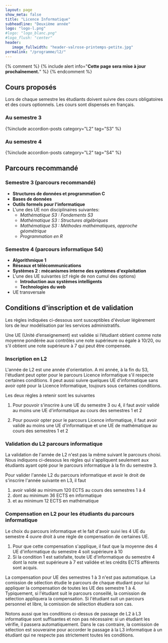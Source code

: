 ```yaml
---
layout: page
show_meta: false
title: "Licence Informatique"
subheadline: "Deuxième année"
logo: "logo-l.png"
#logo: "logo_blanc.png"
#logo_flush: "center"
header:
   image_fullwidth: "header-valrose-printemps-petite.jpg"
permalink: "/programme/l2/"
---
```


{% comment %}
{% include alert info="<b>Cette page sera mise à jour prochaînement.</b>" %}
{% endcomment %}

## Cours proposés ##

Lors de chaque semestre les étudiants doivent suivre des cours obligatoires et des cours optionnels.
Les cours sont dispensés en français.


### Au semestre 3 ###
{%include accordion-posts category="L2" tag="S3" %}

### Au semestre 4 ###
{%include accordion-posts category="L2" tag="S4" %}


## Parcours recommandé

### Semestre 3 (parcours recommandé)
- **Structures de données et programmation C**
- **Bases de données**
- **Outils formels pour l'informatique**
- L'une des UE non disciplinaires suivantes:
  - *Mathématique S3 : Fondements S3*
  - *Mathématique S3 : Structures algébriques*
  - *Mathématique S3 : Méthodes mathématiques, approche géométrique*
  - *Programmation en R*

### Semestre 4 (parcours informatique S4)
- **Algorithmique 1**
- **Réseaux et télécommunications**
- **Systèmes 2 : mécanismes interne des systèmes d'exploitation**
- L'une des UE suivantes (cf règle de non cumul des options)
  - **Introduction aux systèmes intelligents**
  - **Technologies du web**
- UE transversale


## Conditions d'inscription et de validation

Les règles indiquées ci-dessous sont susceptibles d'évoluer légèrement lors de leur modélisation par les services administratifs.

Une UE (Unité d’enseignement) est validée si l’étudiant obtient comme note moyenne pondérée aux contrôles une note supérieure ou égale à 10/20, ou s'il obtient une note supérieure à 7 qui peut être compensée.

### Inscription en L2

L'année de L2 est une année d'orientation. A mi année, à la fin du S3, l'étudiant peut opter pour le parcours Licence informatique s'il respecte certaines
conditions. Il peut aussi suivre quelques UE d'informatique sans avoir opté
pour la Licence Informatique, toujours sous certaines conditions.

Les deux règles à retenir sont les suivantes

1. Pour pouvoir s'inscrire à une UE du semestre 3 ou 4, il faut avoir validé
au moins une UE d'informatique au cours des semestres 1 et 2

2. Pour pouvoir opter pour le parcours Licence informatique, il faut avoir validé au moins une UE d'informatique et une UE de mathématique au cours des semestres 1 et 2

### Validation du L2 parcours informatique

La validation de l'année de L2 n'est pas la même suivant le parcours choisi.
Nous indiquons ci-dessous les règles qui s'appliquent seulement aux étudiants
ayant opté pour le parcours informatique à la fin du semestre 3.

Pour valider l'année L2 du parcours informatique et avoir le droit de s'inscrire l'année suivante en L3, il faut

1. avoir validé au minimum 120 ECTS au cours des semestres 1 à 4
2. dont au minimum 36 ECTS en informatique
3. et au minimum 12 ECTS en mathématique

### Compensation en L2 pour les étudiants du parcours informatique

Le choix du parcours informatique et le fait d'avoir suivi les 4 UE du semestre 4 ouvre droit à une règle de compensation de certaines UE.

1. Pour que cette compensation s'applique, il faut que la moyenne des 4 UE d'informatique du semestre 4 soit supérieure à 10
2. Si la condition 1 est satisfaite, toute UE d'informatique du semestre 4 dont la note est supérieure à 7 est validée et les crédits ECTS afférents sont acquis.

La compensation pour UE des semestres 1 à 3 n'est pas automatique. La comission de sélection étudie le parcours de chaque étudiant pour lui appliquer la compensation de toutes les UE des semestre 1 à 4. Typiquement, si l'étudiant suit le parcours conseillé, la comission de sélection appliquera la compensation. Si l'étudiant suit un parcours personnel et libre, la comission de sélection étudiera son cas.

Notons aussi que les conditions ci-dessus de passage de L2 à L3 informatique sont suffisantes et non pas nécessaire: si un étudiant les vérifie, il passera automatiquement. Dans le cas contraire, la comission de sélection est souveraine pour accorder le passage à la L3 informatique à un étudiant qui ne respecte pas strictement toutes les conditions.



